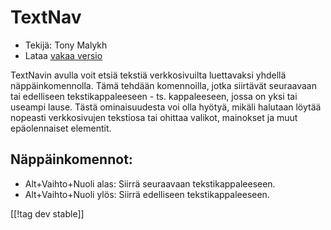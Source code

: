 # TextNav #

* Tekijä: Tony Malykh
* Lataa [vakaa versio][1]

TextNavin avulla voit etsiä tekstiä verkkosivuilta luettavaksi yhdellä
näppäinkomennolla. Tämä tehdään komennoilla, jotka siirtävät seuraavaan tai
edelliseen tekstikappaleeseen - ts. kappaleeseen, jossa on yksi tai useampi
lause. Tästä ominaisuudesta voi olla hyötyä, mikäli halutaan löytää nopeasti
verkkosivujen tekstiosa tai ohittaa valikot, mainokset ja muut epäolennaiset
elementit.

## Näppäinkomennot:
* Alt+Vaihto+Nuoli alas: Siirrä seuraavaan tekstikappaleeseen.
* Alt+Vaihto+Nuoli ylös: Siirrä edelliseen tekstikappaleeseen.

[[!tag dev stable]]

[1]: https://addons.nvda-project.org/files/get.php?file=textnav
